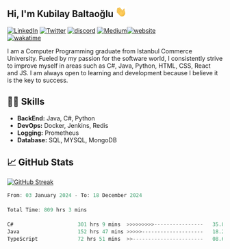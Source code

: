 <h2> Hi, I'm Kubilay Baltaoğlu <img src="https://raw.githubusercontent.com/ABSphreak/ABSphreak/master/gifs/Hi.gif" height="25px"></h2>

[![LinkedIn](https://img.shields.io/badge/LinkedIn-4682B4?style=for-the-badge&logo=linkedin&logoColor=white)](https://www.linkedin.com/in/kubilay-baltao%C4%9Flu-a16a40276/) [![Twitter](https://img.shields.io/badge/Twitter-1E90FF?style=for-the-badge&logo=twitter&logoColor=white)](https://twitter.com/PntherNN) [![discord](https://img.shields.io/badge/Discord-7289DA?style=for-the-badge&logo=discord&logoColor=white)](https://discordapp.com/users/418823231538200609) [![Medium](https://img.shields.io/badge/Medium-555555?style=for-the-badge&logo=medium&logoColor=white)](https://medium.com/@kubilaybaltaoglu)[![website](https://img.shields.io/badge/website-000000?style=for-the-badge&logo=About.me&logoColor=white)](https://pnternn.github.io/website/) <br>
[![wakatime](https://wakatime.com/badge/user/018cd354-516b-4075-b139-61022b14fded.svg)](https://wakatime.com/@018cd354-516b-4075-b139-61022b14fded)

I am a Computer Programming graduate from Istanbul Commerce University. Fueled by my passion for the software world, I consistently strive to improve myself in areas such as C#, Java, Python, HTML, CSS, React and JS. I am always open to learning and development because I believe it is the key to success.

## 👨‍💻 Skills

-  **BackEnd:**  Java, C#, Python
-  **DevOps:**  Docker, Jenkins, Redis
-  **Logging:**  Prometheus
-  **Database:** SQL, MYSQL, MongoDB

## 📈 GitHub Stats

[![GitHub Streak](https://streak-stats.demolab.com?user=PnterNN&theme=transparent&hide_border=true)]([https://git.io/streak-stats](https://pnternn.github.io/website/))

<!--START_SECTION:waka-->

```C#
From: 03 January 2024 - To: 18 December 2024

Total Time: 809 hrs 3 mins

C#                     301 hrs 9 mins  >>>>>>>>>----------------   35.88 %
Java                   152 hrs 47 mins >>>>>--------------------   18.20 %
TypeScript             72 hrs 51 mins  >>-----------------------   08.68 %
```

<!--END_SECTION:waka-->
